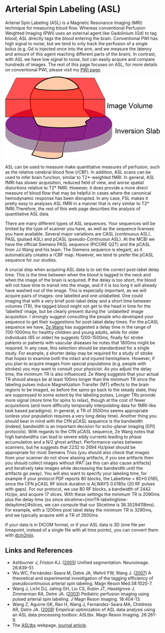 # Arterial Spin Labeling (ASL)

Arterial Spin Labeling (ASL) is a Magnetic Resonance Imaging (MRI) technique for measuring blood flow. Whereas conventional Perfusion Weighted Imaging (PWI) uses an external agent like Gadolinium (Gd) to tag blood, ASL directly tags the blood entering the brain. Conventional PWI has high signal to noise, but we tend to only track the perfusion of a single bolus (e.g. Gd is injected once into the arm, and we measure the latency and amount of this agent reaching different parts of the brain). In contrast, with ASL we have low signal to noise, but can easily acquire and compare hundreds of images. The rest of this page focuses on ASL, for more details on conventional PWI, please visit my [PWI page](../pwi/index.md).

![asl_mri](asl_mri.png)

ASL can be used to measure make quantitative measures of perfusion, such as the relative cerebral blood flow (rCBF). In addition, ASL scans can be used to infer brain function, similar to T2\*-weighted fMRI. In general, ASL fMRI has slower acquisition, reduced field of view, and worse spatial distortions relative to T2\* fMRI. However, it does provide a more direct measure of blood flow that may be helpful in cases where the canonical hemodynamic response has been disrupted. In any case, FSL makes it pretty easy to analyses ASL fMRI in a manner that is very similar to T2\* fMRI.Therefore, the rest of this web page describes the analysis of quantitative ASL data.

There are many different types of ASL sequences. Your sequences will be limited by the type of scanner you have, as well as the sequence licenses you have available. Several major variations are CASL (continuous ASL), PASL (pulsed ASL) and pCASL (pseudo-Continuous ASL). At the MCBI we have the official Siemens PASL sequence (PICORE Q2T) and the pCASL from JJ Wang and his team. The Siemens sequence is elegant, as it automatically creates a rCBF map. However, we tend to prefer the pCASL sequence for our studies.

A crucial step when acquiring ASL data is to set the correct post-label delay time. This is the time between when the blood is tagged in the neck and when the image of the brain is acquired. If the delay is too short, the blood will not have time to transit into the image, and if it is too long it will already have washed out of the image. This is especially important, as we will acquire pairs of images: one labelled and one unlabelled. One could imaging that with a very brief post-label delay and a short time between volumes (TR), the tagged blood might not get to the head in time for the ‘labelled’ image, but be clearly present during the ‘unlabelled’ image acquisition. I strongly suggest consulting the people who developed your sequence to get their suggestions for post-label delay times. For the pCASL sequence we have, [Ze Wang](https://www.cfn.upenn.edu/~zewang/ASLtbx.php) has suggested a delay time in the range of 700-1000ms for healthy children and young adults, while for older individuals (65 or older) he suggests 1200-1500ms, finally for stroke patients or patients with vascular diseases he notes that 1800ms might be required. In any case, this selection should be standardized for a single study. For example, a shorter delay may be required for a study of stroke that hopes to examine both the intact and injured hemisphere. However, if you plan to acquire images from special populations (e.g. people with strokes) you may want to consult your physicist. As you adjust the delay time, the minimum TR is also influenced. Ze Wang suggests that your actual TR should always be at least 100ms longer than the minimum TR since the labeling pulses induce Magnetization Transfer (MT) effects to the brain regions to be imaged, so before the spins go back to the steady state, they are suppressed to some extent by the labeling pulses. Longer TRs provide more signal (more time for spins to relax), though at the cost of fewer acquisitions (and more difficulty temporally interpolating data for fMRI-like task based paradigms). In general, a TR of 3500ms seems appropriate (unless your population requires a very long delay time). Another thing you should bear in mind with the CfN pCASL sequence is the bandwidth (indeed, bandwidth is an important decision for echo-planar imaging \[EPI\] protocols). With regards to the CfN pCASL sequence, Ze Wang notes that high bandwidths can lead to severe eddy currents leading to phase accumulation and a N/2 ghost artifact. Performance varies between scanners, but he suggests that 2232 to 2694 Hz/pixel should be appropriate for most Siemens Trios (you should also check that images from your scanner do not show aliasing artifacts, if you see artifacts then you should collect images without iPAT \[as this can also cause artifacts\] and iteratively take images while decreasing the bandwidth until the artifacts go away). You will also want to specify your labeling time, for example if your protocol PDF reports 80 blocks, the Labeltime = 80\*0.0185, since the CFN pCASL RF block duration is ALWAYS 0.0185s (20 RF pulses with gaps). For our protocol, we use 80 RF blocks, a bandwidth of 2442 Hz/px, and acquire 17 slices. With these settings the minimum TR is 2090ms plus the delay time (so since slicetime=\[minTR-labelingtime-delaytime\]/#slices, we can compute that our Slicetime is 36.35294118ms). For example, with a 1200ms post label delay the minimum TR is 3290ms, and we typically acquire with a TR of 3500ms.

If your data is in DICOM format, or if your ASL data is 3D (one file per timepoint, instead of a single file with all time points), you can convert them with [dcm2niix](https://www.nitrc.org/plugins/mwiki/index.php/dcm2nii:MainPage).

## Links and References

 - Ashburner J, Friston KJ. ([2005](https://pubmed.ncbi.nlm.nih.gov/15955494)) Unified segmentation. Neuroimage. 26:839-51.
 - Wu WC, Fernández-Seara M, Detre JA, Wehrli FW, Wang J. ([2007](https://pubmed.ncbi.nlm.nih.gov/17969096)) A theoretical and experimental investigation of the tagging efficiency of pseudocontinuous arterial spin labeling. Magn Reson Med.58:1020-7.
 - Wang J, Licht DJ, Jahng GH, Liu CS, Rubin JT, Haselgrove J, Zimmerman RA, Detre JA. ([2003](https://pubmed.ncbi.nlm.nih.gov/14508776)) Pediatric perfusion imaging using pulsed arterial spin labeling. J Magn Reson Imaging. 18:404-13.
 - Wang Z, Aguirre GK, Rao H, Wang J, Fernández-Seara MA, Childress AR, Detre JA. ([2008](https://pubmed.ncbi.nlm.nih.gov/17826940)) Empirical optimization of ASL data analysis using an ASL data processing toolbox: ASLtbx. Magn Reson Imaging. 26:261-9.
 - The [ASLtbx](https://www.cfn.upenn.edu/~zewang/ASLtbx.php) webpage, [journal article](https://pubmed.ncbi.nlm.nih.gov/17826940).


